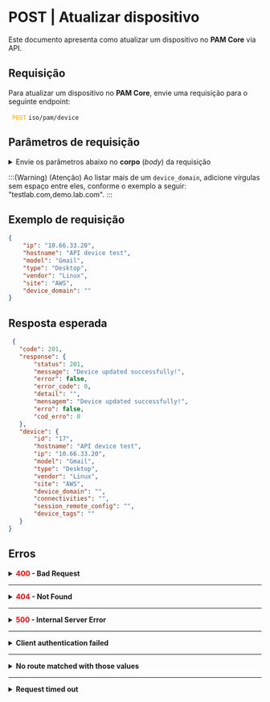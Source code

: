 # POST | Atualizar dispositivo

Este documento apresenta como atualizar um dispositivo no **PAM Core** via API.

## Requisição
Para atualizar um dispositivo no **PAM Core**, envie uma requisição para o seguinte endpoint:

 <code><span style="color:orange"> POST</code></span> `iso/pam/device`
 


## Parâmetros de requisição
<details>
<summary>Envie os parâmetros abaixo no <b>corpo</b> (<i>body</i>) da requisição</summary> 

:::(Info) (Info)
Se o `hostname` fornecido corresponder ao de um dispositivo previamente criado, esta requisição atualizará o dispositivo existente. Caso contrário, ela criará um novo dispositivo e o associará a este `hostname`.
:::    

| Campo | Tipo | Obrigatório | Descrição | Exemplo |Valor padrão do novo dispositivo |
| --- | --- | --- | --- | --- | --- |
| `ip` | String | **Sim** | Endereço IP do dispositivo. | 10.66.33.20 |- |
| `hostname` | String | **Sim** | Nome do dispositivo. | API device test |- |
| `model`| String | **Sim** | Modelo do dispositivo. Um novo modelo é criado se o valor for único. | Gmail |- |
| `type` | String | **Sim** | Tipo de dispositivo. Um novo tipo é criado se o valor for único. | Desktop |- |
| `vendor` | String | **Sim** | Fornecedor associado ao dispositivo. Um novo fornecedor é criado se o valor for único. | Linux |- |
| `site` | String | **Sim** | Site associado ao dispositivo. Um novo site é criado se o valor for único. | AWS |- |
| `device_domain` | String | Não | Nome ou abreviação do domínio. Apenas domínios previamente registrados são aceitos. | api, app |- |
| `device_tags` | String | Não | Tags associadas ao dispositivo. | api, app |- |
| `connectivities` | String | Não | Conectividade do dispositivo. | SSH:22 |- |
| `session_remote_config` | String | Não | Expressão do login. |  |- |
  
</details>     



:::(Warning) (Atenção)
Ao listar mais de um `device_domain`, adicione vírgulas sem espaço entre eles, conforme o exemplo a seguir:
"testlab.com,demo.lab.com".
:::
  ## Exemplo de requisição

```json 
{
    "ip": "10.66.33.20",
    "hostname": "API device test",
    "model": "Gmail",
    "type": "Desktop",
    "vendor": "Linux",
    "site": "AWS",
    "device_domain": ""
}
```
  
  
  
  ## Resposta esperada
 ```json 
  {
    "code": 201,
    "response": {
        "status": 201,
        "message": "Device updated successfully!",
        "error": false,
        "error_code": 0,
        "detail": "",
        "mensagem": "Device updated successfully!",
        "erro": false,
        "cod_erro": 0
    },
    "device": {
        "id": "17",
        "hostname": "API device test",
        "ip": "10.66.33.20",
        "model": "Gmail",
        "type": "Desktop",
        "vendor": "Linux",
        "site": "AWS",
        "device_domain": "",
        "connectivities": "",
        "session_remote_config": "",
        "device_tags": ""
    }
}
 ```
 
 ## Erros
 
 <details>
<summary><b><span style="color:red">400</span> - Bad Request</b></summary>

***
    
<b>Mensagem: "1004: The device's hostname was not informed"</b>
<p><b>Possível causa</b>: <code>hostname</code> do dispositivo não informado.<br></p>
<b>Solução</b>: Informe o <code>hostname</code> do dispositivo e envie a requisição novamente.
  
* * *

<b>Mensagem: "1005: The device's IP was not informed",</b>
<p><b>Possível causa</b>: <code>ip</code> do dispositivo não informado.<br></p>
    <b>Solução</b>: Informe o <code>ip</code> do dispositivo e envie a requisição novamente.
  

* * *
<b>Mensagem: "1019: The device's site was not informed"</b>
 <p><b>Possível causa</b>: <code>site</code> do dispositivo não informado.<br></p>
  <b>Solução</b>: Informe um valor para o parâmetro <code>site</code> e envie a requisição novamente.
 
***
    
 <b>Mensagem: "1020: The device's model was not informed"</b>
 <p><b>Possível causa</b>: Modelo do dispositivo não informado.<br></p>
  <b>Solução</b>: Informe um valor para o parâmetro <code>model</code> e envie a requisição novamente.

  ***
  
  <b>Mensagem: "1021: The device's vendor was not informed"</b>
 <p><b>Possível causa</b>: Fornecedor do dispositivo não informado.<br></p>
  <b>Solução</b>: Informe um valor para o parâmetro <code>vendor</code> e envie a requisição novamente.

  ***
 <b>Mensagem: "1022: The device's type was not informed"</b>
 <p><b>Possível causa</b>: Tipo do dispositivo não informado.<br></p>
  <b>Solução</b>: Informe um valor para o parâmetro <code>type</code> e envie a requisição novamente.

  ***
 <b>Mensagem: "1029: It is not possible to enter a domain that has not been previously registered"</b>
 <p><b>Possível causa</b>: Não é possível enviar um domínio que não tenha sido registrado.<br></p>
  <b>Solução</b>: Informe um valor válido para o parâmetro <code>device_domain</code> e envie a requisição novamente.

  ***
<b>Mensagem: "1039: Without PAM Configuration Access permission"</b>  
<br><b>Possível causa</b>: Sua autorização não possui permissão de atualização de dispositivo. 
     
<b>Solução</b>: Revise a autorização para adicionar a permissão de <b>leitura e escrita</b> ao seu usuário.


</details>


* * *

<details>
<summary><b><span style="color:red">404</span> - Not Found</b></summary>

***
<b>Mensagem: "Resource sub not found"</b><br>

<p><b>Possível causa</b>: A URL ou o recurso solicitado não está correto.<br>
        
<b>Solução</b>: Verifique a URL e garanta que todos os parâmetros estão corretos.</p>
***
    
</details>

***

<details>
<summary><b><span style="color:red">500</span> - Internal Server Error</b></summary>

***
    
<b>Mensagem: "Unexpected error."</b><br>

<p><b>Possível causa</b>: O erro está no servidor senhasegura.<br>
        
<b>Solução</b>: Contate o time de suporte para mais informações.</p>
    
 ***
<b>Mensagem: "You are not authorized to access this resource."</b>
<p><b>Possível causa</b>: Você não possui autorização para acessar esse recurso.<br>
        
<b>Solução</b>: Verifique sua permissão de acesso aos recursos do <b>PAM Core</b>.</p>
    
</details>
     
* * *

<details>
<summary><b>Client authentication failed</b></summary>

*** 
   
<b>Mensagem: "Client authentication failed."</b>
    
<p><b>Possível causa</b>: Falha na autenticação da sua aplicação com o servidor senhasegura.<br>
        
<b>Solução</b>: Corrija os parâmetros <b>Client ID</b> e <b>Client secret</b> e solicite um novo token de acesso.</p>
</details>
     
* * *     
<details>
    <summary><b>No route matched with those values</b></summary>
    
***   
    
<b>Mensagem: "No route matched with those values."</b>
   <p><b>Possível causa</b>: Ausência do header de autorização na requisição de API.<br>
        
  <b>Solução</b>: Solicite um novo token de acesso.</p>
</details>
 
* * *
<details>
    <summary><b> Request timed out</b></summary>
    
***
    
<b>Mensagem: "Request timed out."</b>
<p><b>Possível causa</b>: O tempo da requisição se esgotou. <br>
        
<b>Solução</b>: Verifique a conectividade entre a origem da requisição e o servidor senhasegura.</p>
</details>